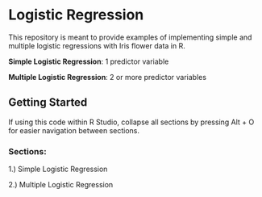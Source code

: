 # Logistic Regression

This repository is meant to provide examples of implementing simple and multiple logistic regressions with Iris flower data in R.

**Simple Logistic Regression**: 1 predictor variable

**Multiple Logistic Regression**: 2 or more predictor variables

## Getting Started

If using this code within R Studio, collapse all sections by pressing Alt + O for easier navigation between sections.  

### Sections:

1.) Simple Logistic Regression 

2.) Multiple Logistic Regression
